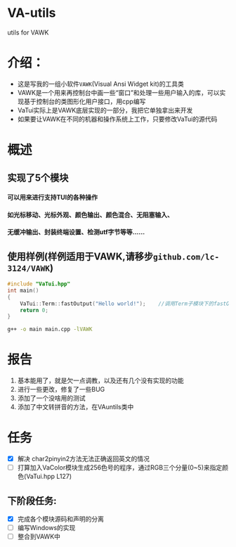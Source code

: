 # VA-utils
utils for VAWK

# 介绍：
- 这是写我的一组小软件`VAWK`(Visual Ansi Widget kit)的工具类
- VAWK是一个用来再控制台中画一些“窗口”和处理一些用户输入的库，可以实现基于控制台的类图形化用户接口，用cpp编写
- VaTui实际上是VAWK底层实现的一部分，我把它单独拿出来开发
- 如果要让VAWK在不同的机器和操作系统上工作，只要修改VaTui的源代码

# 概述
## 实现了5个模块
#### 可以用来进行支持TUI的各种操作
#### 如光标移动、光标外观、颜色输出、颜色混合、无阻塞输入、
#### 无缓冲输出、封装终端设置、检测utf字节等等......

## 使用样例(样例适用于VAWK,请移步`github.com/lc-3124/VAWK`)
```c++
#include "VaTui.hpp"
int main()
{
    VaTui::Term::fastOutput("Hello world!");    //调用Term子模块下的fastOutput来无缓冲输出
    return 0;
}
```
```bash
g++ -o main main.cpp -lVAWK 
```

# 报告
1. 基本能用了，就是欠一点调教，以及还有几个没有实现的功能
2. 进行一些更改，修复了一些BUG
3. 添加了一个没啥用的测试
4. 添加了中文转拼音的方法，在VAuntils类中

# 任务
- [x] 解决 char2pinyin2方法无法正确返回英文的情况
- [ ] 打算加入VaColor模块生成256色号的程序，通过RGB三个分量(0~5)来指定颜色(VaTui.hpp L127)

## 下阶段任务:
- [x] 完成各个模块源码和声明的分离
- [ ] 编写Windows的实现
- [ ] 整合到VAWK中
